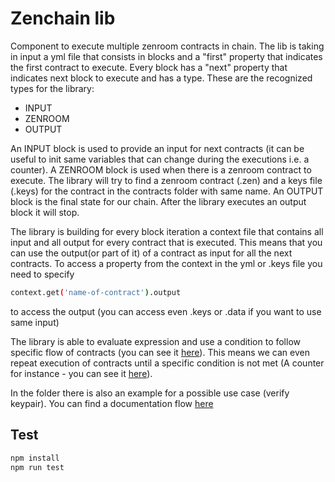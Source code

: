 # Zenchain lib

Component to execute multiple zenroom contracts in chain. The lib is taking in input a yml file that consists in blocks and a "first" property that indicates the first contract to execute. Every block has a "next" property that indicates next block to execute and has a type. These are the recognized types for the library:
- INPUT
- ZENROOM
- OUTPUT

An INPUT block is used to provide an input for next contracts (it can be useful to init same variables that can change during the executions i.e. a counter). A ZENROOM block is used when there is a zenroom contract to execute. The library will try to find a zenroom contract (.zen) and a keys file (.keys) for the contract in the contracts folder with same name.
An OUTPUT block is the final state for our chain. After the library executes an output block it will stop.

The library is building for every block iteration a context file that contains all input and all output for every contract that is executed. This means that you can use the output(or part of it) of a contract as input for all the next contracts. To access a property from the context in the yml or .keys file you need to specify 
```bash
context.get('name-of-contract').output
```
to access the output (you can access even .keys or .data if you want to use same input)

The library is able to evaluate expression and use a condition to follow specific flow of contracts (you can see it [here](https://github.com/pasfranc/zenchain/blob/master/correct-keypair.yml#L13)). This means we can even repeat execution of contracts until a specific condition is not met (A counter for instance - you can see it [here](https://github.com/pasfranc/zenchain/blob/master/correct-keypair-repeat.yml#L11-L15)).

In the folder there is also an example for a possible use case (verify keypair). You can find a documentation flow [here](https://github.com/pasfranc/zenchain/blob/master/verify-keypair-use-case.jpg)

## Test

```bash
npm install
npm run test
```
